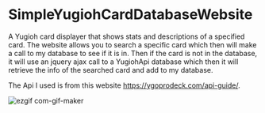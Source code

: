 # SimpleYugiohCardDatabaseWebsite
A Yugioh card displayer that shows stats and descriptions of a specified card.
The website allows you to search a specific card which then will make a call to my database to see if it is in. 
Then if the card is not in the database, it will use an jquery ajax call to a YugiohApi database which then it will retrieve
the info of the searched card and add to my database.

The Api I used is from this website https://ygoprodeck.com/api-guide/.

![ezgif com-gif-maker](https://user-images.githubusercontent.com/72529469/203223876-02f0288b-2533-4360-a7b8-dd7521694318.gif)
